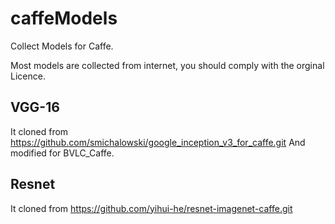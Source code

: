 # caffeModels

Collect Models for Caffe.

Most models are collected from internet, you should comply with the orginal Licence.

## VGG-16
It cloned from https://github.com/smichalowski/google_inception_v3_for_caffe.git
And modified for BVLC_Caffe.

## Resnet
It cloned from https://github.com/yihui-he/resnet-imagenet-caffe.git
